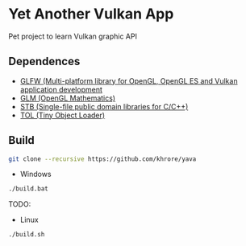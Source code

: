 # Yet Another Vulkan App

Pet project to learn Vulkan graphic API

## Dependences

- [GLFW (Multi-platform library for OpenGL, OpenGL ES and Vulkan application development](https://github.com/glfw/glfw)
- [GLM (OpenGL Mathematics)](https://github.com/g-truc/glm)
- [STB (Single-file public domain libraries for C/C++)](https://github.com/nothings/stb)
- [TOL (Tiny Object Loader)](https://github.com/tinyobjloader/tinyobjloader)

## Build

```sh
git clone --recursive https://github.com/khrore/yava
```

- Windows

```bat
./build.bat
```

TODO:

- Linux

```sh
./build.sh
```
